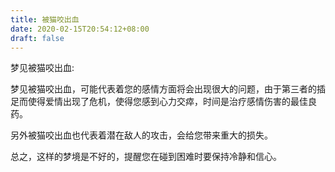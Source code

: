 ```yaml
---
title: 被猫咬出血
date: 2020-02-15T20:54:12+08:00
draft: false
---
```


梦见被猫咬出血:

梦见被猫咬出血，可能代表着您的感情方面将会出现很大的问题，由于第三者的插足而使得爱情出现了危机，使得您感到心力交瘁，时间是治疗感情伤害的最佳良药。

另外被猫咬出血也代表着潜在敌人的攻击，会给您带来重大的损失。

总之，这样的梦境是不好的，提醒您在碰到困难时要保持冷静和信心。

